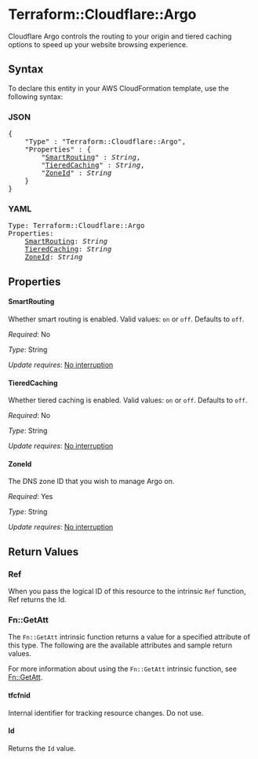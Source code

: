 # Terraform::Cloudflare::Argo

Cloudflare Argo controls the routing to your origin and tiered caching options to speed up your website browsing experience.

## Syntax

To declare this entity in your AWS CloudFormation template, use the following syntax:

### JSON

<pre>
{
    "Type" : "Terraform::Cloudflare::Argo",
    "Properties" : {
        "<a href="#smartrouting" title="SmartRouting">SmartRouting</a>" : <i>String</i>,
        "<a href="#tieredcaching" title="TieredCaching">TieredCaching</a>" : <i>String</i>,
        "<a href="#zoneid" title="ZoneId">ZoneId</a>" : <i>String</i>
    }
}
</pre>

### YAML

<pre>
Type: Terraform::Cloudflare::Argo
Properties:
    <a href="#smartrouting" title="SmartRouting">SmartRouting</a>: <i>String</i>
    <a href="#tieredcaching" title="TieredCaching">TieredCaching</a>: <i>String</i>
    <a href="#zoneid" title="ZoneId">ZoneId</a>: <i>String</i>
</pre>

## Properties

#### SmartRouting

Whether smart routing is enabled. Valid values: `on` or `off`. Defaults to `off`.

_Required_: No

_Type_: String

_Update requires_: [No interruption](https://docs.aws.amazon.com/AWSCloudFormation/latest/UserGuide/using-cfn-updating-stacks-update-behaviors.html#update-no-interrupt)

#### TieredCaching

Whether tiered caching is enabled. Valid values: `on` or `off`. Defaults to `off`.

_Required_: No

_Type_: String

_Update requires_: [No interruption](https://docs.aws.amazon.com/AWSCloudFormation/latest/UserGuide/using-cfn-updating-stacks-update-behaviors.html#update-no-interrupt)

#### ZoneId

The DNS zone ID that you wish to manage Argo on.

_Required_: Yes

_Type_: String

_Update requires_: [No interruption](https://docs.aws.amazon.com/AWSCloudFormation/latest/UserGuide/using-cfn-updating-stacks-update-behaviors.html#update-no-interrupt)

## Return Values

### Ref

When you pass the logical ID of this resource to the intrinsic `Ref` function, Ref returns the Id.

### Fn::GetAtt

The `Fn::GetAtt` intrinsic function returns a value for a specified attribute of this type. The following are the available attributes and sample return values.

For more information about using the `Fn::GetAtt` intrinsic function, see [Fn::GetAtt](https://docs.aws.amazon.com/AWSCloudFormation/latest/UserGuide/intrinsic-function-reference-getatt.html).

#### tfcfnid

Internal identifier for tracking resource changes. Do not use.

#### Id

Returns the <code>Id</code> value.

